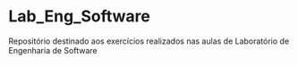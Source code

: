 # Lab_Eng_Software
Repositório destinado aos exercícios realizados nas aulas de Laboratório de Engenharia de Software
